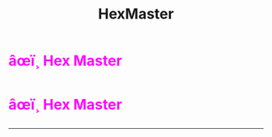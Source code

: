 ﻿---
lang: en-US
title: HexMaster
prev: Conjurer
next: Jinx
---
# <font color="#ff00ff">âœï¸ <b>Hex Master</b></font> <Badge text="Killing" type="tip" vertical="middle"/>
# <font color="#ff00ff">âœï¸ <b>Hex Master</b></font> <Badge text="Killing" type="tip" vertical="middle"/>
---


